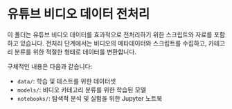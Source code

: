 # 유튜브 비디오 데이터 전처리

이 폴더는 유튜브 비디오 데이터를 효과적으로 전처리하기 위한 스크립트와 자료를 포함하고 있습니다. 
전처리 단계에서는 비디오의 메타데이터와 스크립트를 수집하고, 카테고리 분류를 위한 적절한 형태로 데이터를 변환합니다.

구체적인 내용은 다음과 같습니다:
- `data/`: 학습 및 테스트를 위한 데이터셋
- `models/`: 비디오 카테고리 분류를 위한 학습된 모델
- `notebooks/`: 탐색적 분석 및 실험을 위한 Jupyter 노트북